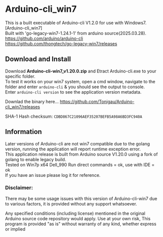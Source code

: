 # Arduino-cli_win7
This is a built executable of Arduino-cli V1.2.0 for use with Windows7. [Arduino-cli_win7]  
Built with 'go-legacy-win7-1.24.1-1' from arduino source(2025.03.28).  
https://github.com/arduino/arduino-cli  
https://github.com/thongtech/go-legacy-win7/releases  
## Download and Install
Download **Arduino-cli-win7_v1.20.0.zip** and Etract Arduino-cli.exe to your specific folder.  
To test it works on your win7 system, open a cmd window, navigate to the folder and enter `arduino-cli` & you should see the output to console.  
Enter `arduino-cli version` to see the application version metadata.  

Downlad the binary here...
https://github.com/Tonigau/Arduino-cli_win7/releases

SHA-1 Hash checksum:
  `CDBD867C21096AEF35207BEFB5A98A6BD3FC940A`

## Information
Later versions of Arduino-cli are not win7 compatible due to the golang version, running the application will report runtime exception error.  
This application release is built from Arduino source V1.20.0 using a fork of golang to enable legacy build.  
Tested on Win7p x64 Dell_990 Run direct commands = ok, use with IDE = ok  
If you have an issue please log it for reference.


### Disclaimer:
There may be some usage issues with this version of Arduino-cli-win7 due to various factors, it is provided without any support whatsoever.

Any specified conditions (including license) mentioned in the original Arduino source code repository would apply.
Use at your own risk, This program is provided "as is" without warranty of any kind, whether express or implied
